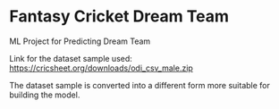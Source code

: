 # Fantasy Cricket Dream Team
 ML Project for Predicting Dream Team
 
 Link for the dataset sample used:
 https://cricsheet.org/downloads/odi_csv_male.zip
 
 The dataset sample is converted into a different form more suitable for building the model.
